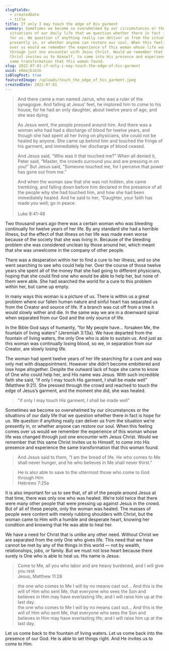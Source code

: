 ```yaml
---
slugFields:
  - createdDate
  - title
title: If only I may touch the edge of His garment
summary: Sometimes we become so overwhelmed by our circumstances or the
  situations of our daily life that we question whether there in fact is hope
  for us. We question if anything really can deliver us from the situation we’re
  presently in, or whether anyone can restore our soul. When this feeling comes
  over us would we remember the experience of this woman whose life was changed
  through just one encounter with Jesus Christ. Would we remember that this same
  Christ invites us to Himself, to come into His presence and experience the
  same transformation that this woman found.  
slug: 2022-07-01-if-only-i-may-touch-the-edge-of-his-garment
uuid: e6majbib3o
isBlogPost: true
featuredImage: /uploads/touch_the_edge_of_his_garment.jpeg
createdDate: 2022-07-01
---
```

> And there came a man named Jairus, who was a ruler of the synagogue. And falling at Jesus’ feet, he implored him to come to his house, for he had an only daughter, about twelve years of age, and she was dying.
>
> As Jesus went, the people pressed around him. And there was a woman who had had a discharge of blood for twelve years, and though she had spent all her living on physicians, she could not be healed by anyone. She came up behind him and touched the fringe of his garment, and immediately her discharge of blood ceased.
>
> And Jesus said, “Who was it that touched me?” When all denied it, Peter said, “Master, the crowds surround you and are pressing in on you!” But Jesus said, “Someone touched me, for I perceive that power has gone out from me.”
>
> And when the woman saw that she was not hidden, she came trembling, and falling down before him declared in the presence of all the people why she had touched him, and how she had been immediately healed. And he said to her, “Daughter, your faith has made you well; go in peace.\
> \
> Luke 8:41-48

Two thousand years ago there was a certain woman who was bleeding continually for twelve years of her life. By any standard she had a horrible illness, but the effect of that illness on her life was made even worse because of the society that she was living in. Because of the bleeding problem she was considered unclean by those around her, which meant that she was unwelcome in the company of other people.

There was a desperation within her to find a cure to her illness, and so she went searching to see who could help her. Over the course of those twelve years she spent all of the money that she had going to different physicians, hoping that she could find one who would be able to help her, but none of them were able. She had searched the world for a cure to this problem within her, but came up empty.

In many ways this woman is a picture of us. There is within us a great problem where our fallen human nature and sinful heart has separated us from the Creator and source of life. If a branch was cut off from a tree it would slowly wither and die. In the same way we are in a downward spiral when separated from our God and the only source of life.

In the Bible God says of humanity, “for My people have… forsaken Me, the fountain of living waters” (Jeremiah 3:13a). We have departed from the fountain of living waters, the only One who is able to sustain us. And just as this woman was continually losing blood, so we, in separation from our Creator, are slowly losing life.

The woman had spent twelve years of her life searching for a cure and was only met with disappointment. However she didn’t become embittered and lose hope altogether. Despite the outward lack of hope she came to know of One who could help her, and His name was Jesus. With such incredible faith she said, “if only I may touch His garment, I shall be made well” (Matthew 9:21). She pressed through the crowd and reached to touch the edge of Jesus’s garment, and the moment she did, she was healed. 

> "if only I may touch His garment, I shall be made well"

Sometimes we become so overwhelmed by our circumstances or the situations of our daily life that we question whether there in fact is hope for us. We question if anything really can deliver us from the situation we’re presently in, or whether anyone can restore our soul. When this feeling comes over us would we remember the experience of this woman whose life was changed through just one encounter with Jesus Christ. Would we remember that this same Christ invites us to Himself, to come into His presence and experience the same transformation that this woman found.  

<blockquote>And Jesus said to them, “I am the bread of life. He who comes to Me shall never hunger, and he who believes in Me shall never thirst."<footer></footer></blockquote>

<blockquote>He is also able to save to the uttermost those who come to God through Him<footer>Hebrews 7:25a</footer></blockquote>

It is also important for us to see that, of all of the people around Jesus at that time, there was only one who was healed. We’re told twice that there were many other people that were pressing up against Jesus in the crowd. But of all of these people, only the woman was healed. The masses of people were content with merely rubbing shoulders with Christ, but the woman came to Him with a humble and desperate heart, knowing her condition and knowing that He was able to heal her.

We have a need for Christ that is unlike any other need. Without Christ we are separated from the only One who gives life. This need that we have cannot be met by any of the things in this world — not by wealth, relationships, jobs, or family. But we must not lose heart because there surely is One who is able to heal us. His name is Jesus.

<blockquote>Come to Me, all you who labor and are heavy burdened, and I will give you rest<footer>Jesus, Matthew 11:28</footer></blockquote>

<blockquote>the one who comes to Me I will by no means cast out... And this is the will of Him who sent Me, that everyone who sees the Son and believes in Him may have everlasting life; and I will raise him up at the last day.<footer>the one who comes to Me I will by no means cast out... And this is the will of Him who sent Me, that everyone who sees the Son and believes in Him may have everlasting life; and I will raise him up at the last day.</footer></blockquote>

Let us come back to the fountain of living waters. Let us come back into the presence of our God. He is able to set things right. And He invites us to come to Him.
